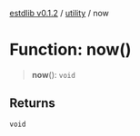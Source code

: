 [estdlib v0.1.2](../wiki/Home) / [utility](../wiki/utility) / now

# Function: now()

> **now**(): `void`

## Returns

`void`
